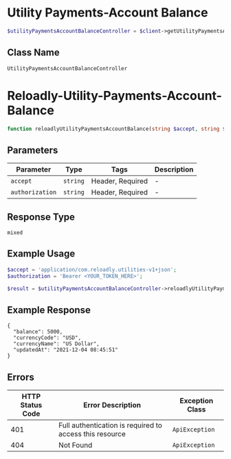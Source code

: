 # Utility Payments-Account Balance

```php
$utilityPaymentsAccountBalanceController = $client->getUtilityPaymentsAccountBalanceController();
```

## Class Name

`UtilityPaymentsAccountBalanceController`


# Reloadly-Utility-Payments-Account-Balance

```php
function reloadlyUtilityPaymentsAccountBalance(string $accept, string $authorization)
```

## Parameters

| Parameter | Type | Tags | Description |
|  --- | --- | --- | --- |
| `accept` | `string` | Header, Required | - |
| `authorization` | `string` | Header, Required | - |

## Response Type

`mixed`

## Example Usage

```php
$accept = 'application/com.reloadly.utilities-v1+json';
$authorization = 'Bearer <YOUR_TOKEN_HERE>';

$result = $utilityPaymentsAccountBalanceController->reloadlyUtilityPaymentsAccountBalance($accept, $authorization);
```

## Example Response

```
{
  "balance": 5000,
  "currencyCode": "USD",
  "currencyName": "US Dollar",
  "updatedAt": "2021-12-04 08:45:51"
}
```

## Errors

| HTTP Status Code | Error Description | Exception Class |
|  --- | --- | --- |
| 401 | Full authentication is required to access this resource | `ApiException` |
| 404 | Not Found | `ApiException` |

